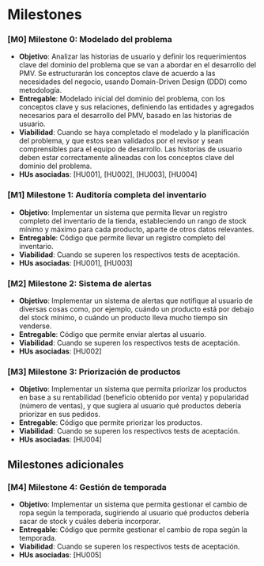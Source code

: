 # Milestones

### [M0] Milestone 0: Modelado del problema

+ **Objetivo**: Analizar las historias de usuario y definir los requerimientos clave del dominio del problema que se van a abordar en el desarrollo del PMV. Se estructurarán los
conceptos clave de acuerdo a las necesidades del negocio, usando Domain-Driven Design (DDD) como metodología.
+ **Entregable**: Modelado inicial del dominio del problema, con los conceptos clave y sus relaciones, definiendo las entidades y agregados necesarios para el desarrollo del PMV,
basado en las historias de usuario.
+ **Viabilidad**: Cuando se haya completado el modelado y la planificación del problema, y que estos sean validados por el revisor y sean comprensibles para el equipo de desarrollo.
Las historias de usuario deben estar correctamente alineadas con los conceptos clave del dominio del problema.
+ **HUs asociadas**: [HU001], [HU002], [HU003], [HU004]

### [M1] Milestone 1: Auditoría completa del inventario

+ **Objetivo**: Implementar un sistema que permita llevar un registro completo del inventario de la tienda, estableciendo un rango de stock mínimo y máximo para cada producto,
aparte de otros datos relevantes.
+ **Entregable**: Código que permite llevar un registro completo del inventario.
+ **Viabilidad**: Cuando se superen los respectivos tests de aceptación.
+ **HUs asociadas**: [HU001], [HU003]

### [M2] Milestone 2: Sistema de alertas

+ **Objetivo**: Implementar un sistema de alertas que notifique al usuario de diversas cosas como, por ejemplo, cuándo un producto está por debajo del stock mínimo, o cuándo
un producto lleva mucho tiempo sin venderse.
+ **Entregable**: Código que permite enviar alertas al usuario.
+ **Viabilidad**: Cuando se superen los respectivos tests de aceptación.
+ **HUs asociadas**: [HU002]

### [M3] Milestone 3: Priorización de productos

+ **Objetivo**: Implementar un sistema que permita priorizar los productos en base a su rentabilidad (beneficio obtenido por venta) y popularidad (número de ventas), y que
sugiera al usuario qué productos debería priorizar en sus pedidos.
+ **Entregable**: Código que permite priorizar los productos.
+ **Viabilidad**: Cuando se superen los respectivos tests de aceptación.
+ **HUs asociadas**: [HU004]

## Milestones adicionales

### [M4] Milestone 4: Gestión de temporada

+ **Objetivo**: Implementar un sistema que permita gestionar el cambio de ropa según la temporada, sugiriendo al usuario qué productos debería sacar de stock y cuáles
debería incorporar.
+ **Entregable**: Código que permite gestionar el cambio de ropa según la temporada.
+ **Viabilidad**: Cuando se superen los respectivos tests de aceptación.
+ **HUs asociadas**: [HU005]
